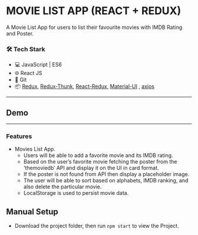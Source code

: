 # MOVIE LIST APP (REACT + REDUX)     

A Movie List App for users to list their favourite movies with IMDB Rating and Poster.

### 🛠️ Tech Stark

- 💻 JavaScript | ES6
- 🌐 React JS
- 🔧 Git 
- 📦 [Redux](https://github.com/reduxjs/redux), [Redux-Thunk](https://github.com/reduxjs/redux-thunk), [React-Redux](https://github.com/reduxjs/react-redux), [Material-UI](https://github.com/mui-org/material-ui) , [axios](https://www.npmjs.com/package/axios)

---
## Demo



---
### Features

- Movies List App.
  - Users will be able to add a favorite movie and its IMDB rating.
  - Based on the user’s favorite movie fetching the poster from the ‘themoviedb’ API and display it on the UI in card format.
  - If the poster is not found from API then display a placeholder image. 
  - The user will be able to sort based on alphabets, IMDB ranking, and also delete the particular movie.
  - LocalStorage is used to persist movie data.

## Manual Setup
- Download the project folder, then run `npm start` to view the Project.